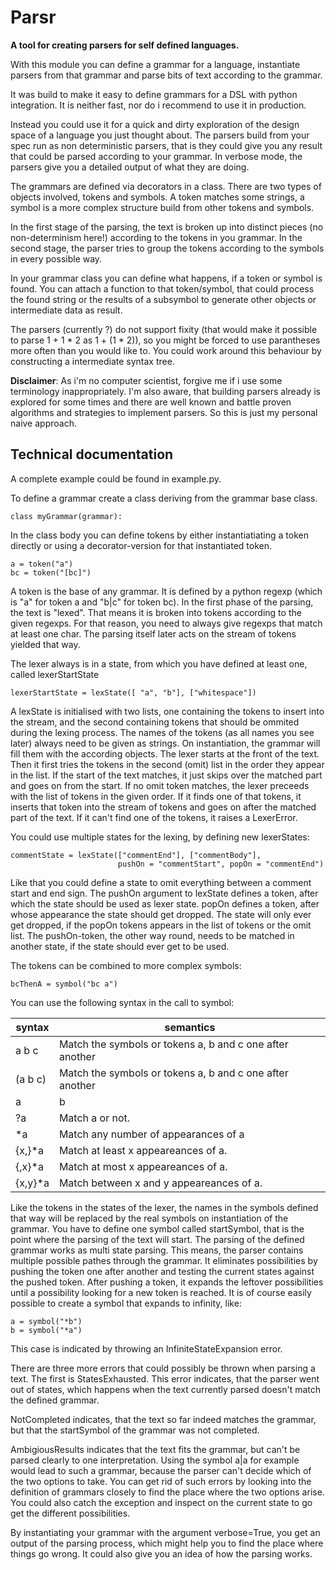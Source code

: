 # Parsr

**A tool for creating parsers for self defined languages.**

With this module you can define a grammar for a language, 
instantiate parsers from that grammar and parse bits of 
text according to the grammar.

It was build to make it easy to define grammars for a DSL with
python integration. It is neither fast, nor do i recommend to
use it in production.

Instead you could use it for a quick and dirty exploration of
the design space of a language you just thought about. The parsers
build from your spec run as non deterministic parsers, that is
they could give you any result that could be parsed according to
your grammar. In verbose mode, the parsers give you a detailed 
output of what they are doing. 

The grammars are defined via decorators in a class. There are
two types of objects involved, tokens and symbols. A token matches
some strings, a symbol is a more complex structure build from
other tokens and symbols.

In the first stage of the parsing, the text is broken up into
distinct pieces (no non-determinism here!) according to the tokens
in you grammar. In the second stage, the parser tries to group the
tokens according to the symbols in every possible way.

In your grammar class you can define what happens, if a token or
symbol is found. You can attach a function to that token/symbol,
that could process the found string or the results of a subsymbol
to generate other objects or intermediate data as result.

The parsers (currently ?) do not support fixity (that would make 
it possible to parse 1 + 1 * 2 as 1 + (1 * 2)), so you might 
be forced to use parantheses more often than you would like to. 
You could work around this behaviour by constructing a intermediate
syntax tree.

**Disclaimer**: As i'm no computer scientist, forgive me if i use
some terminology inappropriately. I'm also aware, that building
parsers already is explored for some times and there are well known
and battle proven algorithms and strategies to implement parsers.
So this is just my personal naive approach.

## Technical documentation 

A complete example could be found in example.py. 

To define a grammar create a class deriving from the grammar base 
class.

```
class myGrammar(grammar):
```

In the class body you can define tokens by either instantiatiating
a token directly or using a decorator-version for that instantiated
token.

```
a = token("a")
bc = token("[bc]")
```

A token is the base of any grammar. It is defined by a python
regexp (which is "a" for token a and "b|c" for token bc). In the
first phase of the parsing, the text is "lexed". That means it is
broken into tokens according to the given regexps. For that reason,
you need to always give regexps that match at least one char. The 
parsing itself later acts on the stream of tokens yielded that 
way.

The lexer always is in a state, from which you have defined at 
least one, called lexerStartState

```
lexerStartState = lexState([ "a", "b"], ["whitespace"])
```

A lexState is initialised with two lists, one containing the tokens 
to insert into the stream, and the second containing tokens that 
should be ommited during the lexing process.
The names of the tokens (as all names you see later) always need to 
be given as strings. On instantiation, the grammar will fill them 
with the according objects.
The lexer starts at the front of the text. Then it first tries the 
tokens in the second (omit) list in the order they appear in the 
list. If the start of the text matches, it just skips over the 
matched part and goes on from the start. If no omit token matches, 
the lexer preceeds with the list of tokens in the given order. If it
finds one of that tokens, it inserts that token	into the stream of 
tokens and goes on after the matched part of the text. If it can't 
find one of the tokens, it raises a LexerError.

You could use multiple states for the lexing, by defining new 
lexerStates:

```
commentState = lexState(["commentEnd"], ["commentBody"],
                        pushOn = "commentStart", popOn = "commentEnd")
```

Like that you could define a state to omit everything between a 
comment start and end sign. The pushOn argument to lexState defines 
a token, after which the state should be used as lexer state. popOn 
defines a token, after whose appearance the state should get dropped. 
The state will only ever get dropped, if the popOn tokens appears in 
the list of tokens or the omit list. The pushOn-token, the other way 
round, needs to be matched in another state, if the state should ever 
get to be used.

The tokens can be combined to more complex symbols:

```
bcThenA = symbol("bc a")
```

You can use the following syntax in the call to symbol:

 syntax   | semantics                                             
----------|---------------------------------------------------------
 a b c    | Match the symbols or tokens a, b and c one after another 
 (a b c)  | Match the symbols or tokens a, b and c one after another 
 a|b|c    | Match one of a, b or c.                               
 ?a       | Match a or not.                                       
 \*a      | Match any number of appearances of a                  
 {x,}\*a  | Match at least x appeareances of a.                   
 {,x}\*a  | Match at most x appeareances of a.                    
 {x,y}\*a | Match between x and y appeareances of a.                   

Like the tokens in the states of the lexer, the names in the symbols 
defined	that way will be replaced by the real symbols on instantiation 
of the grammar. You have to define one symbol called startSymbol, that 
is the point where the parsing of the text will start.
The parsing of the defined grammar works as multi state parsing. This 
means, the parser contains multiple possible pathes through the grammar. 
It eliminates possibilities by pushing the token one after another and 
testing the current	states against the pushed token. After pushing a 
token, it expands the leftover possibilities until a possibility looking 
for a new token is reached.
It is of course easily possible to create a symbol that expands to 
infinity, like:

```
a = symbol("*b")
b = symbol("*a")
```

This case is indicated by throwing an InfiniteStateExpansion error.

There are three more errors that could possibly be thrown when parsing
a text. The first is StatesExhausted. This error indicates, that the 
parser went out of states, which happens when the text currently parsed 
doesn't match the defined grammar.

NotCompleted indicates, that the text so far indeed matches the grammar,
but that the startSymbol of the grammar was not completed.

AmbigiousResults indicates that the text fits the grammar, but can't be
parsed clearly to one interpretation. Using the symbol a|a for example
would lead to such a grammar, because the parser can't decide which of
the two options to take. You can get rid of such errors by looking into
the definition of grammars closely to find the place where the two 
options arise. You could also catch the exception and inspect on the 
current state to go get the different possibilities.

By instantiating your grammar with the argument verbose=True, you get
an output of the parsing process, which might help you to find the
place where things go wrong. It could also give you an idea of how the 
parsing works.
